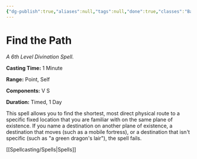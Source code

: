 ```yaml
---
{"dg-publish":true,"aliases":null,"tags":null,"done":true,"classes":"Bard, Cleric, Druid,","spellLevel":6,"school":"Divination","source":"PHB","permalink":"/spells/find-the-path/","dgHomeLink":false,"dgPassFrontmatter":true}
---
```


# Find the Path
*A 6th Level Divination Spell.*

**Casting Time:** 1 Minute

**Range:** Point, Self

**Components:** V S 

**Duration:** Timed, 1 Day

This spell allows you to find the shortest, most direct physical route to a specific fixed location that you are familiar with on the same plane of existence. If you name a destination on another plane of existence, a destination that moves (such as a mobile fortress), or a destination that isn't specific (such as "a green dragon's lair"), the spell fails.

[[Spellcasting/Spells|Spells]]